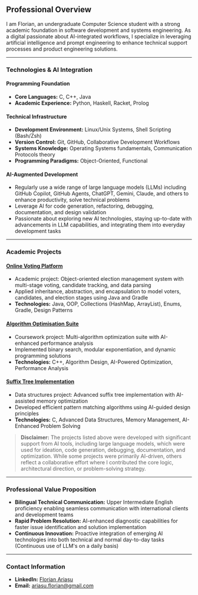 ## Professional Overview  
I am Florian, an undergraduate Computer Science student with a strong academic foundation in software development and systems engineering. As a digital passionate about AI-integrated workflows, I specialize in leveraging artificial intelligence and prompt engineering to enhance technical support processes and product engineering solutions.

---

### Technologies & AI Integration  
#### **Programming Foundation**  
- **Core Languages:** C, C++, Java  
- **Academic Experience:** Python, Haskell, Racket, Prolog

#### **Technical Infrastructure**  
- **Development Environment:** Linux/Unix Systems, Shell Scripting (Bash/Zsh)  
- **Version Control:** Git, GitHub, Collaborative Development Workflows  
- **Systems Knowledge:** Operating Systems fundamentals, Communication Protocols theory  
- **Programming Paradigms:** Object-Oriented, Functional

#### **AI-Augmented Development**  
- Regularly use a wide range of large language models (LLMs) including GitHub Copilot, GitHub Agents, ChatGPT, Gemini, Claude, and others to enhance productivity, solve technical problems
- Leverage AI for code generation, refactoring, debugging, documentation, and design validation
- Passionate about exploring new AI technologies, staying up-to-date with advancements in LLM capabilities, and integrating them into everyday development tasks  

---

### Academic Projects  

#### [Online Voting Platform](https://github.com/florian-ariasu/online-voting-platform)  
* Academic project: Object-oriented election management system with multi-stage voting, candidate tracking, and data parsing
* Applied inheritance, abstraction, and encapsulation to model voters, candidates, and election stages using Java and Gradle
* **Technologies:** Java, OOP, Collections (HashMap, ArrayList), Enums, Gradle, Design Patterns

#### [Algorithm Optimisation Suite](https://github.com/florian-ariasu/algorithm-optimisation-suite)  
* Coursework project: Multi-algorithm optimization suite with AI-enhanced performance analysis  
* Implemented binary search, modular exponentiation, and dynamic programming solutions  
* **Technologies:** C++, Algorithm Design, AI-Powered Optimization, Performance Analysis  

#### [Suffix Tree Implementation](https://github.com/florian-ariasu/c-suffix-tree-implementation)
* Data structures project: Advanced suffix tree implementation with AI-assisted memory optimization  
* Developed efficient pattern matching algorithms using AI-guided design principles  
* **Technologies:** C, Advanced Data Structures, Memory Management, AI-Enhanced Problem Solving

> **Disclaimer:** The projects listed above were developed with significant support from AI tools, including large language models, which were used for ideation, code generation, debugging, documentation, and optimization. While some projects were primarily AI-driven, others reflect a collaborative effort where I contributed the core logic, architectural direction, or problem-solving strategy.

---

### Professional Value Proposition  
- **Bilingual Technical Communication:** Upper Intermediate English proficiency enabling seamless communication with international clients and development teams  
- **Rapid Problem Resolution:** AI-enhanced diagnostic capabilities for faster issue identification and solution implementation  
- **Continuous Innovation:** Proactive integration of emerging AI technologies into both technical and normal day-to-day tasks (Continuous use of LLM's on a daily basis)

---

### Contact Information  
- **LinkedIn:** [Florian Ariașu](https://linkedin.com/in/florianariasu)  
- **Email:** ariasu.florian@gmail.com
